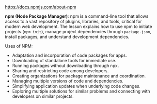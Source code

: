 https://docs.npmjs.com/about-npm

**npm (Node Package Manager)**: npm is a command-line tool that allows access to a vast repository of plugins, libraries, and tools, critical for modern web development. The lesson explains how to use npm to initiate projects (`npm init`), manage project dependencies through `package.json`, install packages, and understand development dependencies.

Uses of NPM:
- Adaptation and incorporation of code packages for apps.
- Downloading of standalone tools for immediate use.
- Running packages without downloading through npx.
- Sharing and restricting code among developers.
- Creating organizations for package maintenance and coordination.
- Managing multiple versions of code and dependencies.
- Simplifying application updates when underlying code changes.
- Exploring multiple solutions for similar problems and connecting with developers on similar projects.
